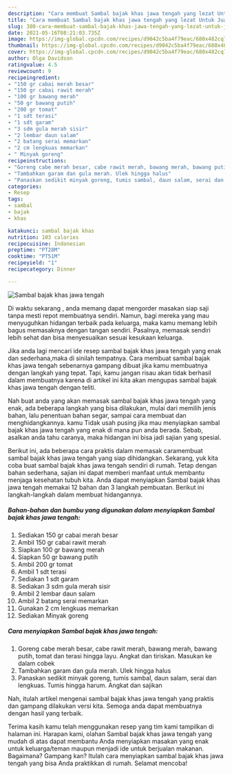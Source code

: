 ```yaml
---
description: "Cara membuat Sambal bajak khas jawa tengah yang lezat Untuk Jualan"
title: "Cara membuat Sambal bajak khas jawa tengah yang lezat Untuk Jualan"
slug: 380-cara-membuat-sambal-bajak-khas-jawa-tengah-yang-lezat-untuk-jualan
date: 2021-05-16T08:21:03.735Z
image: https://img-global.cpcdn.com/recipes/d9042c5ba4f79eac/680x482cq70/sambal-bajak-khas-jawa-tengah-foto-resep-utama.jpg
thumbnail: https://img-global.cpcdn.com/recipes/d9042c5ba4f79eac/680x482cq70/sambal-bajak-khas-jawa-tengah-foto-resep-utama.jpg
cover: https://img-global.cpcdn.com/recipes/d9042c5ba4f79eac/680x482cq70/sambal-bajak-khas-jawa-tengah-foto-resep-utama.jpg
author: Olga Davidson
ratingvalue: 4.5
reviewcount: 9
recipeingredient:
- "150 gr cabai merah besar"
- "150 gr cabai rawit merah"
- "100 gr bawang merah"
- "50 gr bawang putih"
- "200 gr tomat"
- "1 sdt terasi"
- "1 sdt garam"
- "3 sdm gula merah sisir"
- "2 lembar daun salam"
- "2 batang serai memarkan"
- "2 cm lengkuas memarkan"
- " Minyak goreng"
recipeinstructions:
- "Goreng cabe merah besar, cabe rawit merah, bawang merah, bawang putih, tomat dan terasi hingga layu. Angkat dan tiriskan. Masukan ke dalam cobek"
- "Tambahkan garam dan gula merah. Ulek hingga halus"
- "Panaskan sedikit minyak goreng, tumis sambal, daun salam, serai dan lengkuas. Tumis hingga harum. Angkat dan sajikan"
categories:
- Resep
tags:
- sambal
- bajak
- khas

katakunci: sambal bajak khas 
nutrition: 103 calories
recipecuisine: Indonesian
preptime: "PT28M"
cooktime: "PT51M"
recipeyield: "1"
recipecategory: Dinner

---
```



![Sambal bajak khas jawa tengah](https://img-global.cpcdn.com/recipes/d9042c5ba4f79eac/680x482cq70/sambal-bajak-khas-jawa-tengah-foto-resep-utama.jpg)

Di waktu  sekarang , anda memang dapat mengorder masakan siap saji tanpa mesti repot membuatnya sendiri. Namun, bagi mereka yang mau menyuguhkan hidangan terbaik pada keluarga, maka kamu memang lebih bagus memasaknya dengan tangan sendiri. Pasalnya, memasak sendiri lebih sehat dan bisa menyesuaikan sesuai kesukaan keluarga.

Jika anda lagi mencari ide resep sambal bajak khas jawa tengah yang enak dan sederhana,maka di sinilah tempatnya. Cara membuat sambal bajak khas jawa tengah  sebenarnya gampang dibuat jika kamu membuatnya dengan langkah yang tepat. Tapi, kamu jangan risau akan tidak berhasil dalam membuatnya 
karena di artikel ini kita akan mengupas sambal bajak khas jawa tengah dengan teliti.  



Nah buat anda yang akan memasak sambal bajak khas jawa tengah yang enak, ada beberapa langkah yang bisa dilakukan, mulai dari memilih jenis bahan, lalu penentuan bahan segar, sampai cara membuat dan menghidangkannya. kamu Tidak usah pusing jika mau menyiapkan sambal bajak khas jawa tengah yang enak di mana pun anda berada. Sebab, asalkan anda  tahu caranya, maka hidangan ini bisa jadi sajian yang spesial.

Berikut ini, ada beberapa cara praktis  dalam memasak caramembuat sambal bajak khas jawa tengah yang siap dihidangkan. Sekarang, yuk kita coba buat sambal bajak khas jawa tengah sendiri di rumah. Tetap dengan bahan sederhana, sajian ini dapat memberi manfaat untuk membantu menjaga kesehatan tubuh kita. Anda dapat menyiapkan Sambal bajak khas jawa tengah memakai 12 bahan dan 3 langkah pembuatan. Berikut ini langkah-langkah dalam membuat hidangannya.

<!--inarticleads1-->

##### Bahan-bahan dan bumbu yang digunakan dalam menyiapkan Sambal bajak khas jawa tengah:

1. Sediakan 150 gr cabai merah besar
1. Ambil 150 gr cabai rawit merah
1. Siapkan 100 gr bawang merah
1. Siapkan 50 gr bawang putih
1. Ambil 200 gr tomat
1. Ambil 1 sdt terasi
1. Sediakan 1 sdt garam
1. Sediakan 3 sdm gula merah sisir
1. Ambil 2 lembar daun salam
1. Ambil 2 batang serai memarkan
1. Gunakan 2 cm lengkuas memarkan
1. Sediakan  Minyak goreng




<!--inarticleads2-->

##### Cara menyiapkan Sambal bajak khas jawa tengah:

1. Goreng cabe merah besar, cabe rawit merah, bawang merah, bawang putih, tomat dan terasi hingga layu. Angkat dan tiriskan. Masukan ke dalam cobek
1. Tambahkan garam dan gula merah. Ulek hingga halus
1. Panaskan sedikit minyak goreng, tumis sambal, daun salam, serai dan lengkuas. Tumis hingga harum. Angkat dan sajikan




Nah, itulah artikel mengenai  sambal bajak khas jawa tengah  yang praktis dan gampang dilakukan versi kita. Semoga anda dapat membuatnya dengan hasil yang terbaik. 

Terima kasih kamu telah menggunakan resep yang tim kami tampilkan di halaman ini. Harapan kami, olahan  Sambal bajak khas jawa tengah yang mudah di atas dapat membantu Anda menyiapkan masakan yang enak untuk keluarga/teman maupun menjadi ide untuk berjualan makanan. Bagaimana? Gampang kan? Itulah cara menyiapkan sambal bajak khas jawa tengah yang bisa Anda praktikkan di rumah. Selamat mencoba!

